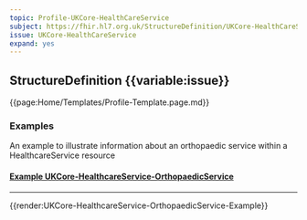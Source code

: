 ```yaml
---
topic: Profile-UKCore-HealthCareService
subject: https://fhir.hl7.org.uk/StructureDefinition/UKCore-HealthCareService
issue: UKCore-HealthCareService
expand: yes
---
```


## StructureDefinition {{variable:issue}}

{{page:Home/Templates/Profile-Template.page.md}}


<div id="Examples" class="tabcontent">
  <h3>Examples</h3>
  An example to illustrate information about an orthopaedic service within a HealthcareService resource
<h4><a href='https://simplifier.net/guide/UK-Core-Implementation-Guide-STU3-Sequence/Home/Examples/Profile-Examples/Example-UKCore-HealthcareService-OrthopaedicService.page.md?version=current' target="_blank">Example UKCore-HealthcareService-OrthopaedicService</a></h4>
</div>

<hr class="thickline">

{{render:UKCore-HealthcareService-OrthopaedicService-Example}}


